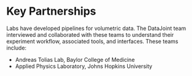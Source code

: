 # Key Partnerships

Labs have developed pipelines for volumetric
data. The DataJoint team interviewed and collaborated with these teams to
understand their experiment workflow, associated tools, and interfaces. These teams
include:

- Andreas Tolias Lab, Baylor College of Medicine
- Applied Physics Laboratory, Johns Hopkins University
